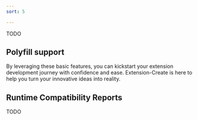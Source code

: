 ```yaml
---
sort: 5

---
```

<!-- 
AUTHOR HIT: Reload capabilities are the "compat" plugins in the webpack-confi
-->
TODO

## Polyfill support

By leveraging these basic features, you can kickstart your extension development journey with confidence and ease. Extension-Create is here to help you turn your innovative ideas into reality.

## Runtime Compatibility Reports

TODO